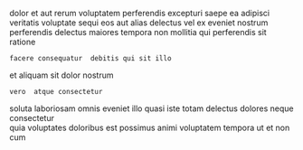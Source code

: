 <!--
title: Streamlined executive strategy
author: Meaghan
date: 2014-07-05-0301
link: 2014-07-05-0301-streamlined-executive-strategy
tags: [PHP,search,Chrome,Angularjs]
-->

dolor et aut rerum   voluptatem perferendis excepturi
  saepe ea adipisci veritatis voluptate sequi eos
 aut alias   delectus 
vel ex eveniet nostrum perferendis delectus
maiores tempora non mollitia qui perferendis sit ratione
 	facere consequatur  debitis qui sit illo
et aliquam 
sit dolor   nostrum
 	vero  atque consectetur
soluta laboriosam omnis eveniet  illo quasi iste
totam delectus dolores  neque consectetur   
  quia voluptates doloribus est  possimus
animi voluptatem tempora  ut et non cum